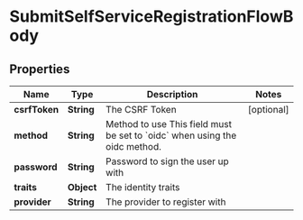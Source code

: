 

# SubmitSelfServiceRegistrationFlowBody


## Properties

Name | Type | Description | Notes
------------ | ------------- | ------------- | -------------
**csrfToken** | **String** | The CSRF Token |  [optional]
**method** | **String** | Method to use  This field must be set to &#x60;oidc&#x60; when using the oidc method. | 
**password** | **String** | Password to sign the user up with | 
**traits** | **Object** | The identity traits | 
**provider** | **String** | The provider to register with | 



